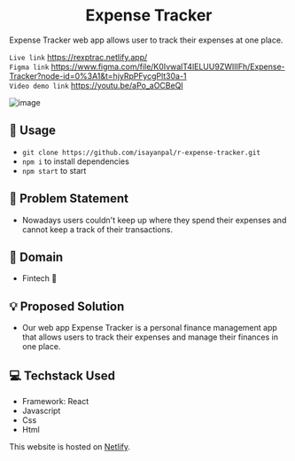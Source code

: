 <h1 align="center">Expense Tracker</h1>
Expense Tracker web app allows user to track their expenses at one place. 

`Live link` https://rexptrac.netlify.app/ \
`Figma link` https://www.figma.com/file/K0IvwalT4lELUU9ZWIlIFh/Expense-Tracker?node-id=0%3A1&t=hjyRpPFycgPlt30a-1 \
`Video demo link` https://youtu.be/aPo_aOCBeQI

![image](https://user-images.githubusercontent.com/102523492/221356313-08bb0dde-7dd6-48ce-804b-7dbfa6cd4b41.png)


## 🚩 Usage
- `git clone https://github.com/isayanpal/r-expense-tracker.git`
- `npm i` to install dependencies
- `npm start` to start 

## 📝 Problem Statement
- Nowadays users couldn't keep up where they spend their expenses and cannot keep a track of their transactions.

## 🚀 Domain 
- Fintech 💸

## 💡 Proposed Solution
- Our web app Expense Tracker is a personal finance management app that allows users to track their expenses and manage their finances in one place.

## 💻 Techstack Used
- Framework: React
- Javascript
- Css
- Html

This website is hosted on <a href="https://www.netlify.com">Netlify</a>.
